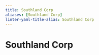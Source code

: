 ```yaml
---
title: Southland Corp
aliases: [Southland Corp]
linter-yaml-title-alias: Southland Corp
---
```

# Southland Corp
